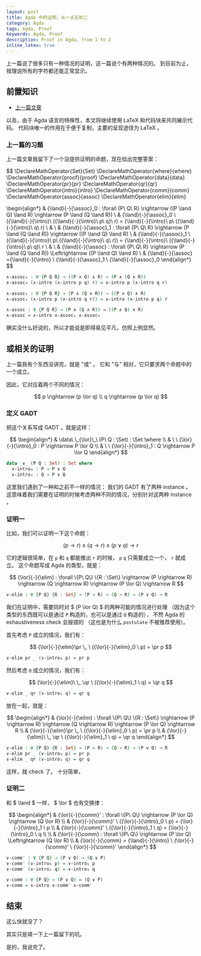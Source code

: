 ```yaml
---
layout: post
title: Agda 中的证明，从一点五到二
category: Agda
tags: Agda, Proof
keywords: Agda, Proof
description: Proof in Agda, from 1 to 2
inline_latex: true
---
```


上一篇说了很多只有一种情况的证明，这一篇说个有两种情况的。
到目前为止，按理说所有的字符都还能正常显示。

## 前置知识

+ [上一篇文章](../../../../2017/11/02/ProofInAgda2/)

以及，由于 Agda 语言的特殊性，本文将继续使用 LaTeX 和代码块来共同展示代码。
代码块唯一的作用在于便于复制，主要的呈现途径为 LaTeX 。

### 上一篇的习题

上一篇文章我留下了一个没提供证明的命题，现在给出完整答案：

$$
\DeclareMathOperator{Set}{Set}
\DeclareMathOperator{where}{where}
\DeclareMathOperator{proof}{proof}
\DeclareMathOperator{data}{data}
\DeclareMathOperator{pr}{pr}
\DeclareMathOperator{qr}{qr}
\DeclareMathOperator{intro}{intro}
\DeclareMathOperator{comm}{comm}
\DeclareMathOperator{assoc}{assoc}
\DeclareMathOperator{elim}{elim}

\begin{align*}
& {\land}{-}{\assoc}_0 : \forall \{P\ Q\ R\} \rightarrow ((P \land Q) \land R) \rightarrow (P \land (Q \land R)) \\
& {\land}{-}{\assoc}_0 \ ({\land}{-}{\intro}\ ({\land}{-}{\intro}\ p\ q)\ r) = {\land}{-}{\intro}\ p\ ({\land}{-}{\intro}\ q\ r) \\
& \\
& {\land}{-}{\assoc}_1 : \forall \{P\ Q\ R\} \rightarrow (P \land (Q \land R)) \rightarrow ((P \land Q) \land R) \\
& {\land}{-}{\assoc}_1 \ ({\land}{-}{\intro}\ p\ ({\land}{-}{\intro}\ q\ r)) = {\land}{-}{\intro}\ ({\land}{-}{\intro}\ p\ q)\ r \\
& \\
& {\land}{-}{\assoc} : \forall \{P\ Q\ R\} \rightarrow (P \land (Q \land R)) \Leftrightarrow ((P \land Q) \land R) \\
& {\land}{-}{\assoc} ={\land}{-}{\intro} \  {\land}{-}{\assoc}_1 \  {\land}{-}{\assoc}_0
\end{align*}
$$

```agda
∧-assoc₀ : ∀ {P Q R} → ((P ∧ Q) ∧ R) → (P ∧ (Q ∧ R))
∧-assoc₀ (∧-intro (∧-intro p q) r) = ∧-intro p (∧-intro q r)

∧-assoc₁ : ∀ {P Q R} → (P ∧ (Q ∧ R)) → ((P ∧ Q) ∧ R)
∧-assoc₁ (∧-intro p (∧-intro q r)) = ∧-intro (∧-intro p q) r

∧-assoc : ∀ {P Q R} → (P ∧ (Q ∧ R)) ⇔ ((P ∧ Q) ∧ R)
∧-assoc = ∧-intro ∧-assoc₁ ∧-assoc₀
```

确实没什么好说的，所以才能说是即得易见平凡，仿照上例显然。

## 或相关的证明

上一篇我有个东西没讲完，就是 "或" 。
它和 "与" 相对，它只要求两个命题中的一个成立。

因此，它对应着两个不同的情况：

$$
p \rightarrow (p \lor q) \\
q \rightarrow (p \lor q)
$$

### 定义 GADT

把这个关系写成 GADT ，就是这样：

$$
\begin{align*}
& \data\ \_{\lor}\_\ (P\ Q : \Set) : \Set \where \\
& \ \ {\lor}{-}{\intro}_0 : P \rightarrow P \lor Q \\
& \ \ {\lor}{-}{\intro}_1 : Q \rightarrow P \lor Q
\end{align*}
$$

```agda
data _∨_ (P Q : Set) : Set where
  ∨-intro₀ : P → P ∨ Q
  ∨-intro₁ : Q → P ∨ Q
```

这里我们遇到了一种和之前不一样的情况：
我们的 GADT 有了两种 instance 。
这意味着我们需要在证明的时候考虑两种不同的情况，分别针对这两种 instance 。

### 证明一

比如，我们可以证明一下这个命题：

$$
(p \rightarrow r) \land (q \rightarrow r) \land (p \lor q) \rightarrow r
$$

它的逻辑很简单，在 `p` 和 `q` 都能推出 `r` 的时候， `p` `q` 只需要成立一个， `r` 就成立。
这个命题写成 Agda 的类型，就是：

$$
{\lor}{-}{\elim} : \forall \{P\ Q\} \{R : \Set\} \rightarrow (P \rightarrow R) \rightarrow (Q \rightarrow R)
\rightarrow (P \lor Q) \rightarrow R
$$

```agda
∨-elim : ∀ {P Q} {R : Set} → (P → R) → (Q → R) → (P ∨ Q) → R
```

我们在证明中，需要同时对 $ (P \lor Q) $ 的两种可能的情况进行处理
（因为这个类型的东西既可以是通过 `P` 构造的，也可以是通过 `Q` 构造的），
不然 Agda 的 exhaustiveness check 会报错的
（这也是为什么 `postulate` 不被推荐使用）。

首先考虑 `P` 成立的情况，我们有：

$$
{\lor}{-}{\elim}\pr \_ \ ({\lor}{-}{\elim}_0 \ p) = \pr p
$$

```agda
∨-elim pr _ (∨-intro₀ p) = pr p
```

然后考虑 `Q` 成立的情况，我们有：

$$
{\lor}{-}{\elim}\ \_ \qr \ ({\lor}{-}{\elim}_1 \ q) = \qr q
$$

```agda
∨-elim _ qr (∨-intro₁ q) = qr q
```

放在一起，就是：

$$
\begin{align*}
& {\lor}{-}{\elim} : \forall \{P\ Q\} \{R : \Set\} \rightarrow (P \rightarrow R) \rightarrow (Q \rightarrow R)
\rightarrow (P \lor Q) \rightarrow R \\
& {\lor}{-}{\elim}\pr \_ \ ({\lor}{-}{\elim}_0 \ p) = \pr p \\
& {\lor}{-}{\elim}\ \_ \qr \ ({\lor}{-}{\elim}_1 \ q) = \qr q
\end{align*}
$$

```agda
∨-elim : ∀ {P Q} {R : Set} → (P → R) → (Q → R) → (P ∨ Q) → R
∨-elim pr _ (∨-intro₀ p) = pr p
∨-elim _ qr (∨-intro₁ q) = qr q
```

这样，就 check 了。
十分简单。

### 证明二

和 $ \land $ 一样， $ \lor $ 也有交换律：

$$
\begin{align*}
& {\lor}{-}{\comm}' : \forall \{P\ Q\} \rightarrow (P \lor Q) \rightarrow (Q \lor R) \\
& {\lor}{-}{\comm}' \ ({\lor}{-}{\intro}_0 \ p) = {\lor}{-}{\intro}_1 \ p \\
& {\lor}{-}{\comm}' \ ({\lor}{-}{\intro}_1 \ q) = {\lor}{-}{\intro}_0 \ q \\
\\
& {\lor}{-}{\comm} : \forall \{P\ Q\} \rightarrow (P \lor Q) \Leftrightarrow (Q \lor R) \\
& {\lor}{-}{\comm} = {\land}{-}{\intro} \ {\lor}{-}{\comm}' \ {\lor}{-}{\comm}'
\end{align*}
$$

```agda
∨-comm′ : ∀ {P Q} → (P ∨ Q) → (Q ∨ P)
∨-comm′ (∨-intro₀ p) = ∨-intro₁ p
∨-comm′ (∨-intro₁ q) = ∨-intro₀ q

∨-comm : ∀ {P Q} → (P ∨ Q) ⇔ (Q ∨ P)
∨-comm = ∧-intro ∨-comm′ ∨-comm′
```

## 结束

这么快就没了？

其实只是填一下上一篇留下的坑。

是的，我说完了。
